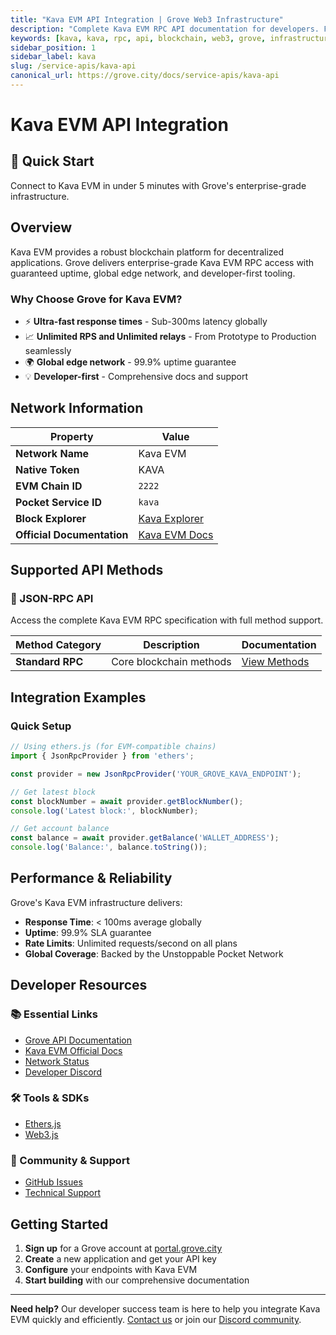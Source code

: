 ```yaml
---
title: "Kava EVM API Integration | Grove Web3 Infrastructure"
description: "Complete Kava EVM RPC API documentation for developers. Fast, reliable Kava EVM blockchain access with Grove's enterprise infrastructure. Get started in minutes."
keywords: [kava, kava, rpc, api, blockchain, web3, grove, infrastructure, developers, integration]
sidebar_position: 1
sidebar_label: kava
slug: /service-apis/kava-api
canonical_url: https://grove.city/docs/service-apis/kava-api
---
```


# Kava EVM API Integration

<div style={{background: "linear-gradient(135deg, #ff564f 0%, #ff9500 100%)", color: "white", padding: "1.5rem", borderRadius: "8px", margin: "1rem 0"}}>
  <h2 style={{color: "white", marginTop: 0}}>🚀 Quick Start</h2>
  <p style={{marginBottom: 0, fontSize: "1.1rem"}}>Connect to Kava EVM in under 5 minutes with Grove's enterprise-grade infrastructure.</p>
</div>

## Overview

Kava EVM provides a robust blockchain platform for decentralized applications. Grove delivers enterprise-grade Kava EVM RPC access with guaranteed uptime, global edge network, and developer-first tooling.

### Why Choose Grove for Kava EVM?

- ⚡ **Ultra-fast response times** - Sub-300ms latency globally
- 📈 **Unlimited RPS and Unlimited relays** - From Prototype to Production seamlessly
- 🌍 **Global edge network** - 99.9% uptime guarantee
- 💡 **Developer-first** - Comprehensive docs and support

## Network Information

| Property | Value |
|----------|-------|
| **Network Name** | Kava EVM |
| **Native Token** | KAVA |
| **EVM Chain ID** | `2222` |
| **Pocket Service ID** | `kava` |
| **Block Explorer** | [Kava Explorer](https://kavascan.com) |
| **Official Documentation** | [Kava EVM Docs](https://docs.kava.io/) |

## Supported API Methods

### 🔌 JSON-RPC API
Access the complete Kava EVM RPC specification with full method support.

| Method Category | Description | Documentation |
|-----------------|-------------|---------------|
| **Standard RPC** | Core blockchain methods | [View Methods](../grove-api/api-definition/definition#json-rpc-supported-methods) |

## Integration Examples

### Quick Setup

```javascript
// Using ethers.js (for EVM-compatible chains)
import { JsonRpcProvider } from 'ethers';

const provider = new JsonRpcProvider('YOUR_GROVE_KAVA_ENDPOINT');

// Get latest block
const blockNumber = await provider.getBlockNumber();
console.log('Latest block:', blockNumber);

// Get account balance
const balance = await provider.getBalance('WALLET_ADDRESS');
console.log('Balance:', balance.toString());
```

## Performance & Reliability

Grove's Kava EVM infrastructure delivers:

- **Response Time**: < 100ms average globally
- **Uptime**: 99.9% SLA guarantee  
- **Rate Limits**: Unlimited requests/second on all plans
- **Global Coverage**: Backed by the Unstoppable Pocket Network

## Developer Resources

### 📚 Essential Links
- [Grove API Documentation](../grove-api/overview/grove-api)
- [Kava EVM Official Docs](https://docs.kava.io/)
- [Network Status](https://status.grove.city)
- [Developer Discord](https://discord.gg/build-with-grove)

### 🛠️ Tools & SDKs
- [Ethers.js](https://docs.ethers.io/)
- [Web3.js](https://web3js.readthedocs.io/)

### 💬 Community & Support
- [GitHub Issues](https://github.com/buildwithgrove/path)  
- [Technical Support](https://discord.com/channels/824324475256438814/1150805396085293106)

## Getting Started

1. **Sign up** for a Grove account at [portal.grove.city](https://portal.grove.city)
2. **Create** a new application and get your API key
3. **Configure** your endpoints with Kava EVM
4. **Start building** with our comprehensive documentation

---

<div style={{background: "#f8f9fa", padding: "1rem", borderLeft: "4px solid #007bff", margin: "1rem 0"}}>
  <strong>Need help?</strong> Our developer success team is here to help you integrate Kava EVM quickly and efficiently. <a href="mailto:portal@grove.city">Contact us</a> or join our <a href="https://discord.gg/build-with-grove">Discord community</a>.
</div>

